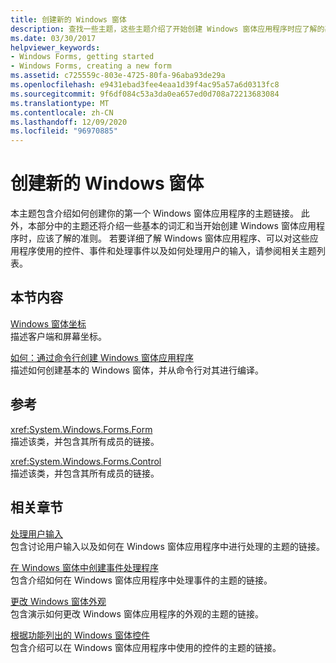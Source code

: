 ```yaml
---
title: 创建新的 Windows 窗体
description: 查找一些主题，这些主题介绍了开始创建 Windows 窗体应用程序时应了解的基本词汇、指导原则和说明。
ms.date: 03/30/2017
helpviewer_keywords:
- Windows Forms, getting started
- Windows Forms, creating a new form
ms.assetid: c725559c-803e-4725-80fa-96aba93de29a
ms.openlocfilehash: e9431ebad3fee4eaa1d39f4ac95a57a6d0313fc8
ms.sourcegitcommit: 9f6df084c53a3da0ea657ed0d708a72213683084
ms.translationtype: MT
ms.contentlocale: zh-CN
ms.lasthandoff: 12/09/2020
ms.locfileid: "96970885"
---
```

# <a name="creating-a-new-windows-form"></a>创建新的 Windows 窗体
本主题包含介绍如何创建你的第一个 Windows 窗体应用程序的主题链接。 此外，本部分中的主题还将介绍一些基本的词汇和当开始创建 Windows 窗体应用程序时，应该了解的准则。 若要详细了解 Windows 窗体应用程序、可以对这些应用程序使用的控件、事件和处理事件以及如何处理用户的输入，请参阅相关主题列表。  
  
## <a name="in-this-section"></a>本节内容  
 [Windows 窗体坐标](windows-forms-coordinates.md)  
 描述客户端和屏幕坐标。  
  
 [如何：通过命令行创建 Windows 窗体应用程序](how-to-create-a-windows-forms-application-from-the-command-line.md)  
 描述如何创建基本的 Windows 窗体，并从命令行对其进行编译。  
  
## <a name="reference"></a>参考  
 <xref:System.Windows.Forms.Form>  
 描述该类，并包含其所有成员的链接。  
  
 <xref:System.Windows.Forms.Control>  
 描述该类，并包含其所有成员的链接。  
  
## <a name="related-sections"></a>相关章节  
 [处理用户输入](./controls/handling-user-input.md)  
 包含讨论用户输入以及如何在 Windows 窗体应用程序中进行处理的主题的链接。  
  
 [在 Windows 窗体中创建事件处理程序](creating-event-handlers-in-windows-forms.md)  
 包含介绍如何在 Windows 窗体应用程序中处理事件的主题的链接。  
  
 [更改 Windows 窗体外观](changing-the-appearance-of-windows-forms.md)  
 包含演示如何更改 Windows 窗体应用程序的外观的主题的链接。  
  
 [根据功能列出的 Windows 窗体控件](./controls/windows-forms-controls-by-function.md)  
 包含介绍可以在 Windows 窗体应用程序中使用的控件的主题的链接。
